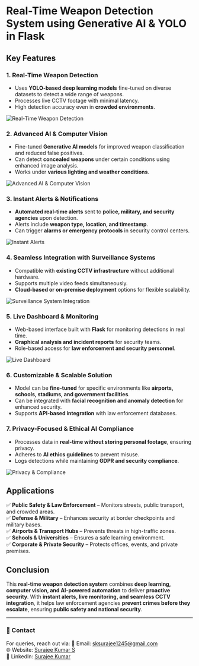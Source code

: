 # Real-Time Weapon Detection System using Generative AI & YOLO in Flask  

## Key Features  

### 1. Real-Time Weapon Detection  
- Uses **YOLO-based deep learning models** fine-tuned on diverse datasets to detect a wide range of weapons.  
- Processes live CCTV footage with minimal latency.  
- High detection accuracy even in **crowded environments**.  

![Real-Time Weapon Detection](https://github.com/user-attachments/assets/b9ea81a8-bcc6-4035-89de-c4256c9d3d26)  

### 2. Advanced AI & Computer Vision  
- Fine-tuned **Generative AI models** for improved weapon classification and reduced false positives.  
- Can detect **concealed weapons** under certain conditions using enhanced image analysis.  
- Works under **various lighting and weather conditions**.  

![Advanced AI & Computer Vision](https://github.com/user-attachments/assets/fb3f495d-35c7-4230-9b35-515df5eb0ef4)  

### 3. Instant Alerts & Notifications  
- **Automated real-time alerts** sent to **police, military, and security agencies** upon detection.  
- Alerts include **weapon type, location, and timestamp**.  
- Can trigger **alarms or emergency protocols** in security control centers.  

![Instant Alerts](https://github.com/user-attachments/assets/687a6964-7509-4af0-814e-dcd8eb4529bc)  

### 4. Seamless Integration with Surveillance Systems  
- Compatible with **existing CCTV infrastructure** without additional hardware.  
- Supports multiple video feeds simultaneously.  
- **Cloud-based or on-premise deployment** options for flexible scalability.  

![Surveillance System Integration](https://github.com/user-attachments/assets/1ef84f3d-bc5f-4b14-a5c6-cf64b79b4444)  

### 5. Live Dashboard & Monitoring  
- Web-based interface built with **Flask** for monitoring detections in real time.  
- **Graphical analysis and incident reports** for security teams.  
- Role-based access for **law enforcement and security personnel**.  

![Live Dashboard](https://github.com/user-attachments/assets/261167c2-95dc-4d4b-b6e7-3f7688ced9a2)  

### 6. Customizable & Scalable Solution  
- Model can be **fine-tuned** for specific environments like **airports, schools, stadiums, and government facilities**.  
- Can be integrated with **facial recognition and anomaly detection** for enhanced security.  
- Supports **API-based integration** with law enforcement databases.  

### 7. Privacy-Focused & Ethical AI Compliance  
- Processes data in **real-time without storing personal footage**, ensuring privacy.  
- Adheres to **AI ethics guidelines** to prevent misuse.  
- Logs detections while maintaining **GDPR and security compliance**.  

![Privacy & Compliance](https://github.com/user-attachments/assets/e267e059-c840-4d12-a7f4-9bf60ee263b4)  

## Applications  
✅ **Public Safety & Law Enforcement** – Monitors streets, public transport, and crowded areas.  
✅ **Defense & Military** – Enhances security at border checkpoints and military bases.  
✅ **Airports & Transport Hubs** – Prevents threats in high-traffic zones.  
✅ **Schools & Universities** – Ensures a safe learning environment.  
✅ **Corporate & Private Security** – Protects offices, events, and private premises.  

## Conclusion  
This **real-time weapon detection system** combines **deep learning, computer vision, and AI-powered automation** to deliver **proactive security**. With **instant alerts, live monitoring, and seamless CCTV integration**, it helps law enforcement agencies **prevent crimes before they escalate**, ensuring **public safety and national security**.

---
### 📩 Contact
For queries, reach out via:
📧 Email: sksurajee1245@gmail.com  
🌐 Website: [Surajee Kumar S](https://surajee-kumar-portfolio.netlify.app/)  
🔗 LinkedIn: [Surajee Kumar](https://www.linkedin.com/in/surajee-kumar-853909256)

